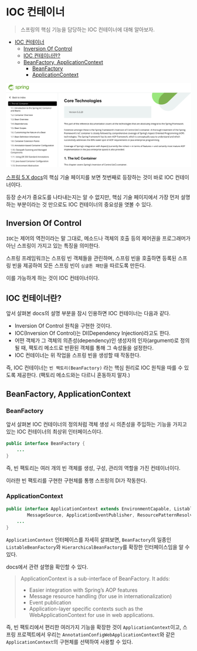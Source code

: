 # IOC 컨테이너

> 스프링의 핵심 기능을 담당하는 IOC 컨테이너에 대해 알아보자.

- [IOC 컨테이너](#ioc-컨테이너)
  - [Inversion Of Control](#inversion-of-control)
  - [IOC 컨테이너란?](#ioc-컨테이너란)
  - [BeanFactory, ApplicationContext](#beanfactory-applicationcontext)
    - [BeanFactory](#beanfactory)
    - [ApplicationContext](#applicationcontext)

![docs](img/spring-ioc-container-docs.png)

[스프링 5.X docs](https://docs.spring.io/spring-framework/docs/current/reference/html/core.html#spring-core)의 핵심 기술 페이지를 보면 첫번째로 등장하는 것이 바로 IOC 컨테이너이다.

등장 순서가 중요도를 나타내는지는 알 수 없지만, 핵심 기술 페이지에서 가장 먼저 설명하는 부분이라는 것 만으로도 IOC 컨테이너의 중요성을 엿볼 수 있다.

## Inversion Of Control

`IOC`는 제어의 역전이라는 말 그대로, 메소드나 객체의 호출 등의 제어권을 프로그래머가 아닌 스프링이 가지고 있는 특징을 의미한다.

스프링 프레임워크는 스프링 빈 객체들을 관린하며, 스프링 빈을 호출하면 등록된 스프링 빈을 제공하여 모든 스프링 빈이 `싱글톤 패턴`을 따르도록 만든다.

이를 가능하게 하는 것이 IOC 컨테이너이다.

## IOC 컨테이너란?

앞서 살펴본 docs의 설명 부분을 잠시 인용하면 IOC 컨테이너는 다음과 같다.

- Inversion Of Control 원칙을 구현한 것이다.
- IOC(Inversion Of Control)는 DI(Dependency Injection)라고도 한다.
- 어떤 객체가 그 객체의 의존성(dependency)인 생성자의 인자(argument)로 정의될 때, 팩토리 메소드로 반환된 객체를 통해 그 속성들을 설정한다.
- IOC 컨테이너는 위 작업을 스프링 빈을 생성할 때 작동한다.

즉, IOC 컨테이너는 `빈 팩토리(BeanFactory)` 라는 핵심 원리로 IOC 원칙을 따를 수 있도록 제공한다. (팩토리 메소드와는 다르니 혼동하지 말자.)

## BeanFactory, ApplicationContext

### BeanFactory

앞서 살펴본 IOC 컨테이너의 정의처럼 객체 생성 시 의존성을 주입하는 기능을 가지고 있는 IOC 컨테이너의 최상위 인터페이스이다.

```java
public interface BeanFactory {
    ...
}
```

즉, 빈 팩토리는 여러 개의 빈 객체를 생성, 구성, 관리의 역할을 가진 컨테이너이다.

이러한 빈 팩토리를 구현한 구현체를 통행 스프링의 DI가 작동한다.

### ApplicationContext

```java
public interface ApplicationContext extends EnvironmentCapable, ListableBeanFactory, HierarchicalBeanFactory,
		MessageSource, ApplicationEventPublisher, ResourcePatternResolver {
    ...
}
```

`ApplicationContext` 인터페이스를 자세히 살펴보면, `BeanFactory`의 일종인 `ListableBeanFactory`와 `HierarchicalBeanFactory`를 확장한 인터페이스임을 알 수 있다.

docs에서 관련 설명을 확인할 수 있다.

> ApplicationContext is a sub-interface of BeanFactory. It adds:
>
> - Easier integration with Spring’s AOP features
> - Message resource handling (for use in internationalization)
> - Event publication
> - Application-layer specific contexts such as the WebApplicationContext for use in web applications.

즉, 빈 팩토리에서 편리한 여러가지 기능을 확장한 것이 `ApplicationContext`이고, 스프링 프로젝트에서 우리는 `AnnotationConfigWebApplicationContext`와 같은 `ApplicationContext`의 구현체를 선택하여 사용할 수 있다.
